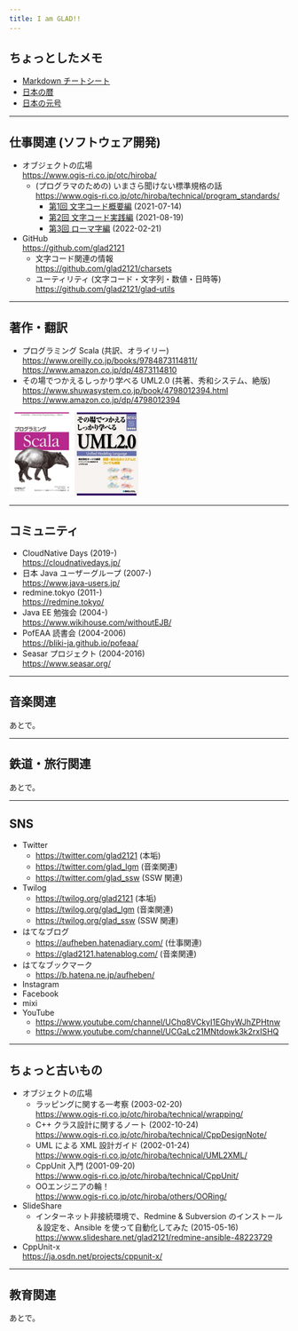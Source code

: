 ```yaml
---
title: I am GLAD!!
---
```


## ちょっとしたメモ

- [Markdown チートシート](./markdown-cheatsheet)
- [日本の暦](./material/japanese-calendar)
- [日本の元号](./material/japanese-eras)

---
## 仕事関連 (ソフトウェア開発)

- オブジェクトの広場  
  <https://www.ogis-ri.co.jp/otc/hiroba/>
    - (プログラマのための) いまさら聞けない標準規格の話  
      <https://www.ogis-ri.co.jp/otc/hiroba/technical/program_standards/>
        - [第1回 文字コード概要編](https://www.ogis-ri.co.jp/otc/hiroba/technical/program_standards/part1.html) (2021-07-14)
        - [第2回 文字コード実践編](https://www.ogis-ri.co.jp/otc/hiroba/technical/program_standards/part2.html) (2021-08-19)
        - [第3回 ローマ字編](https://www.ogis-ri.co.jp/otc/hiroba/technical/program_standards/part3.html) (2022-02-21)
- GitHub  
  <https://github.com/glad2121>
    - 文字コード関連の情報  
      <https://github.com/glad2121/charsets>
    - ユーティリティ (文字コード・文字列・数値・日時等)  
      <https://github.com/glad2121/glad-utils>

---
## 著作・翻訳

- プログラミング Scala (共訳、オライリー)  
  <https://www.oreilly.co.jp/books/9784873114811/>  
  <https://www.amazon.co.jp/dp/4873114810>
- その場でつかえるしっかり学べる UML2.0 (共著、秀和システム、絶版)  
  <https://www.shuwasystem.co.jp/book/4798012394.html>  
  <https://www.amazon.co.jp/dp/4798012394>

<img alt="Programming Scala" src="images/ProgrammingScala.jpg" height="150"><img alt="UML 2.0" src="images/UML2.0.jpg" height="150">

---
## コミュニティ

- CloudNative Days (2019-)  
  <https://cloudnativedays.jp/>
- 日本 Java ユーザーグループ (2007-)  
  <https://www.java-users.jp/>
- redmine.tokyo (2011-)  
  <https://redmine.tokyo/>
- Java EE 勉強会 (2004-)  
  <https://www.wikihouse.com/withoutEJB/>
- PofEAA 読書会 (2004-2006)  
  <https://bliki-ja.github.io/pofeaa/>
- Seasar プロジェクト (2004-2016)  
  <https://www.seasar.org/>

---
## 音楽関連

あとで。

---
## 鉄道・旅行関連

あとで。

---
## SNS

- Twitter
    - <https://twitter.com/glad2121> (本垢)
    - <https://twitter.com/glad_lgm> (音楽関連)
    - <https://twitter.com/glad_ssw> (SSW 関連)
- Twilog
    - <https://twilog.org/glad2121> (本垢)
    - <https://twilog.org/glad_lgm> (音楽関連)
    - <https://twilog.org/glad_ssw> (SSW 関連)
- はてなブログ
    - <https://aufheben.hatenadiary.com/> (仕事関連)
    - <https://glad2121.hatenablog.com/> (音楽関連)
- はてなブックマーク
    - <https://b.hatena.ne.jp/aufheben/>
- Instagram
- Facebook
- mixi
- YouTube
    - <https://www.youtube.com/channel/UChq8VCkyI1EGhyWJhZPHtnw>
    - <https://www.youtube.com/channel/UCGaLc21MNtdowk3k2rxISHQ>

---
## ちょっと古いもの

- オブジェクトの広場
    - ラッピングに関する一考察 (2003-02-20)  
      <https://www.ogis-ri.co.jp/otc/hiroba/technical/wrapping/>
    - C++ クラス設計に関するノート (2002-10-24)  
      <https://www.ogis-ri.co.jp/otc/hiroba/technical/CppDesignNote/>
    - UML による XML 設計ガイド (2002-01-24)  
      <https://www.ogis-ri.co.jp/otc/hiroba/technical/UML2XML/>
    - CppUnit 入門 (2001-09-20)  
      <https://www.ogis-ri.co.jp/otc/hiroba/technical/CppUnit/>
    - OOエンジニアの輪！  
      <https://www.ogis-ri.co.jp/otc/hiroba/others/OORing/>
- SlideShare
    - インターネット非接続環境で、Redmine & Subversion のインストール＆設定を、Ansible を使って自動化してみた (2015-05-16)  
      <https://www.slideshare.net/glad2121/redmine-ansible-48223729>
- CppUnit-x  
  <https://ja.osdn.net/projects/cppunit-x/>

---
## 教育関連

あとで。
